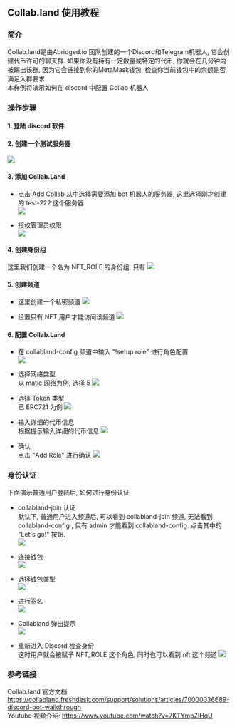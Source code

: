## Collab.land 使用教程  
### 简介  
Collab.land是由Abridged.io 团队创建的一个Discord和Telegram机器人, 它会创建代币许可的聊天群. 如果你没有持有一定数量或特定的代币, 你就会在几分钟内被踢出该群, 因为它会链接到你的MetaMask钱包, 检查你当前钱包中的余额是否满足入群要求.  
本样例将演示如何在 discord 中配置 Collab 机器人

### 操作步骤  
#### 1. 登陆 discord 软件 

#### 2. 创建一个测试服务器  
![](./images/createServer.png)

#### 3. 添加 Collab.Land  
- 点击 [Add Collab](https://discord.com/login?redirect_to=%2Foauth2%2Fauthorize%3Fclient_id%3D704521096837464076%26scope%3Dbot%26permissions%3D8) 从中选择需要添加 bot 机器人的服务器, 这里选择刚才创建的 test-222 这个服务器  
![](./images/selectChannel.png)    

- 授权管理员权限   
![](./images/grantAdmin.png)   

#### 4. 创建身份组 
这里我们创建一个名为 NFT_ROLE 的身份组, 只有
![](./images/createRole.png) 

#### 5. 创建频道 
- 这里创建一个私密频道 
![](./images/createChannel.png)  

- 设置只有 NFT 用户才能访问该频道 
![](./images/setChannelRole.png)  

#### 6. 配置 Collab.Land  
- 在 collabland-config 频道中输入 "!setup role" 进行角色配置  
![](./images/inputSetupRole.png)  

- 选择网络类型  
以 matic 网络为例, 选择 5 
![](./images/choseNetwork.png)   

- 选择 Token 类型  
已 ERC721 为例
![](./images/choseTokenType.png)  

- 输入详细的代币信息  
根据提示输入详细的代币信息 
![](./images/inputTokenAddressInfro.png)  

- 确认  
点击 "Add Role" 进行确认
![](./images/confirm.png)  

### 身份认证  
下面演示普通用户登陆后, 如何进行身份认证 

- collabland-join 认证  
默认下, 普通用户进入频道后, 可以看到 collabland-join 频道, 无法看到 collabland-config , 只有 admin 才能看到 collabland-config. 
点击其中的 "Let's go!" 按钮.   
![](./images/lets-go.png)   

- 连接钱包  
![](./images/conenctWallet.png) 

- 选择钱包类型  
![](./images/walletType.png) 

- 进行签名    
![](./images/Sign.png) 

- Collabland 弹出提示    
![](./images/popupInfor.png)   

- 重新进入 Discord 检查身份  
这时用户就会被赋予 NFT_ROLE 这个角色, 同时也可以看到 nft 这个频道 
![](./images/checkRole.png)  

### 参考链接  
Collab.land 官方文档: https://collabland.freshdesk.com/support/solutions/articles/70000036689-discord-bot-walkthrough  
Youtube 视频介绍: https://www.youtube.com/watch?v=7KTYmpZlHqU 